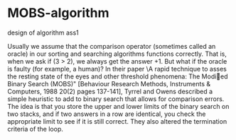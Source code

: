# MOBS-algorithm
design of algorithm ass1

Usually we assume that the comparison operator (sometimes called an oracle) in our sorting and searching
algorithms functions correctly. That is, when we ask if (3 > 2), we always get the answer +1. But what if the
oracle is faulty (for example, a human)?
In their paper \A rapid technique to asses the resting state of the eyes and other threshold phenomena: The Modied
Binary Search (MOBS)" [Behaviour Research Methods, Instruments & Computers, 1988 20(2) pages 137-141], Tyrrel
and Owens described a simple heuristic to add to binary search that allows for comparison errors. The idea is that
you store the upper and lower limits of the binary search on two stacks, and if two answers in a row are identical,
you check the appropriate limit to see if it is still correct. They also altered the termination criteria of the loop.
